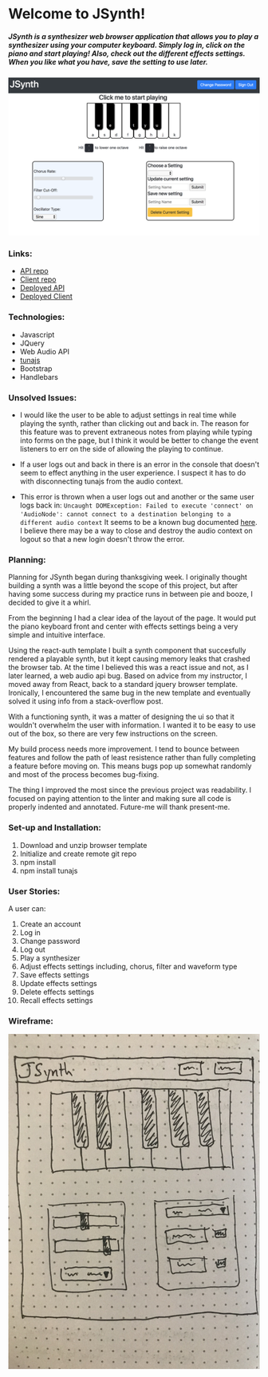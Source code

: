 # Welcome to JSynth!

##### JSynth is a synthesizer web browser application that allows you to play a synthesizer using your computer keyboard. Simply log in, click on the piano and start playing! Also, check out the different effects settings. When you like what you have, save the setting to use later.

![JSynth Screenshot](./public/jsynth-screenshot.png "JSynth Screenshot")

### Links:
* [API repo](https://github.com/j-gottlieb/jsynth-api)
* [Client repo](https://github.com/j-gottlieb/jsynth-jquery-client)
* [Deployed API](https://jsynth-api.herokuapp.com/)
* [Deployed Client](https://j-gottlieb.github.io/jsynth-jquery-client/)

### Technologies:

* Javascript
* JQuery
* Web Audio API
* [tunajs](https://www.npmjs.com/package/tunajs)
* Bootstrap
* Handlebars

### Unsolved Issues:

* I would like the user to be able to adjust settings in real time while playing the synth, rather than clicking out and back in. The reason for this feature was to prevent extraneous notes from playing while typing into forms on the page, but I think it would be better to change the event listeners to err on the side of allowing the playing to continue.

* If a user logs out and back in there is an error in the console that doesn't seem to effect anything in the user experience. I suspect it has to do with disconnecting tunajs from the audio context.

* This error is thrown when a user logs out and another or the same user logs back in: `Uncaught DOMException: Failed to execute 'connect' on 'AudioNode': cannot connect to a destination belonging to a different audio context` It seems to be a known bug documented [here](https://github.com/WebAudio/web-audio-api/issues/1580). I believe there may be a way to close and destroy the audio context on logout so that a new login doesn't throw the error.

### Planning:

Planning for JSynth began during thanksgiving week. I originally thought building a synth was a little beyond the scope of this project, but after having some success during my practice runs in between pie and booze, I decided to give it a whirl.

From the beginning I had a clear idea of the layout of the page. It would put the piano keyboard front and center with effects settings being a very simple and intuitive interface.

Using the react-auth template I built a synth component that succesfully rendered a playable synth, but it kept causing memory leaks that crashed the browser tab. At the time I believed this was a react issue and not, as I later learned, a web audio api bug. Based on advice from my instructor, I moved away from React, back to a standard jquery browser template. Ironically, I encountered the same bug in the new template and eventually solved it using info from a stack-overflow post.

With a functioning synth, it was a matter of designing the ui so that it wouldn't overwhelm the user with information. I wanted it to be easy to use out of the box, so there are very few instructions on the screen.

My build process needs more improvement. I tend to bounce between features and follow the path of least resistence rather than fully completing a feature before moving on. This means bugs pop up somewhat randomly and most of the process becomes bug-fixing.

The thing I improved the most since the previous project was readability. I focused on paying attention to the linter and making sure all code is properly indented and annotated. Future-me will thank present-me.

### Set-up and Installation:

1. Download and unzip browser template
2. Initialize and create remote git repo
3. npm install
4. npm install tunajs

### User Stories:
A user can:
1. Create an account
2. Log in
3. Change password
4. Log out
5. Play a synthesizer
6. Adjust effects settings including, chorus, filter and waveform type
7. Save effects settings
8. Update effects settings
9. Delete effects settings
10. Recall effects settings

### Wireframe:
![Wireframe](./public/wireframe.JPG "Wireframe")
